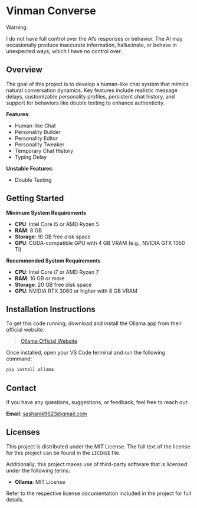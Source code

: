 # Vinman Converse

> [!WARNING]
> I do not have full control over the AI’s responses or behavior. The AI may occasionally produce inaccurate information, hallucinate, or behave in unexpected ways, which I have no control over.

</div>

## Overview

The goal of this project is to develop a human-like chat system that mimics natural conversation dynamics. Key features include realistic message delays, customizable personality profiles, persistent chat history, and support for behaviors like double texting to enhance authenticity.

**Features**:

- Human-like Chat
- Personality Builder
- Personality Editor
- Personality Tweaker
- Temporary Chat History
- Typing Delay

**Unstable Features**:
- Double Texting

## Getting Started

**Minimum System Requirements**

- **CPU**: Intel Core i5 or AMD Ryzen 5  
- **RAM**: 8 GB  
- **Storage**: 10 GB free disk space  
- **GPU**: CUDA-compatible GPU with 4 GB VRAM (e.g., NVIDIA GTX 1050 Ti)  

**Recommended System Requirements**

- **CPU**: Intel Core i7 or AMD Ryzen 7  
- **RAM**: 16 GB or more  
- **Storage**: 20 GB free disk space  
- **GPU**: NVIDIA RTX 3060 or higher with 8 GB VRAM  

## Installation Instructions

To get this code running, download and install the Ollama app from their official website.

>[Ollama Official Website](https://ollama.com/)

Once installed, open your VS Code terminal and run the following command:
```bash
pip install ollama
```

## Contact

If you have any questions, suggestions, or feedback, feel free to reach out:

**Email**: [sashanik9623@gmail.com](mailto:sashanik9623@gmail.com)

## Licenses

This project is distributed under the MIT License. The full text of the license for this project can be found in the `LICENSE` file.

Additionally, this project makes use of third-party software that is licensed under the following terms:

- **Ollama**: MIT License

Refer to the respective license documentation included in the project for full details.
